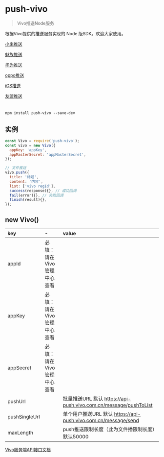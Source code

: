 # push-vivo

> Vivo推送Node服务

根据Vivo提供的推送服务实现的 Node 版SDK。欢迎大家使用。


[小米推送](https://www.npmjs.com/package/push-xiaomi)

[魅族推送](https://www.npmjs.com/package/push-meizu)

[华为推送](https://www.npmjs.com/package/push-huawei)

[oppo推送](https://www.npmjs.com/package/push-oppo)

[iOS推送](https://www.npmjs.com/package/push-ios)

[友盟推送](https://www.npmjs.com/package/push-umeng)

#
```
npm install push-vivo --save-dev
```

## 实例
```javascript
const Vivo = require('push-vivo');
const vivo = new Vivo({
  appKey: 'appKey',
  appMasterSecret: 'appMasterSecret',
});

// 文件推送
vivo.push({
  title: '标题',
  content: '内容',
  list: ['vivo regId'], 
  success(response){}, // 成功回调
  fail(error){}, // 失败回调
  finish(result){},
});
```

## new Vivo()

| key | - | value |
|:----|:----|:----|
|appId| 必填： 请在Vivo管理中心查看| |
|appKey| 必填： 请在Vivo管理中心查看| |
|appSecret|必填： 请在Vivo管理中心查看| |
|pushUrl| | 批量推送URL 默认 https://api-push.vivo.com.cn/message/pushToList |
|pushSingleUrl| | 单个用户推送URL 默认 https://api-push.vivo.com.cn/message/send |
|maxLength| | push推送限制长度（此为文件播限制长度）默认50000 |


[Vivo服务端API接口文档](https://dev.vivo.com.cn/documentCenter/doc/155)